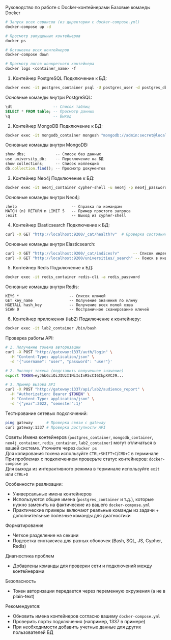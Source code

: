 Руководство по работе с Docker-контейнерами
Базовые команды Docker
```bash
# Запуск всех сервисов (из директории с docker-compose.yml)
docker-compose up -d

# Просмотр запущенных контейнеров
docker ps

# Остановка всех контейнеров
docker-compose down

# Просмотр логов конкретного контейнера
docker logs <container_name> -f
```

1. Контейнер PostgreSQL
Подключение к БД:
```bash
docker exec -it postgres_container psql -U postgres_user -d postgres_db
```
Основные команды внутри PostgreSQL:
```sql
\dt                  -- Список таблиц
SELECT * FROM table; -- Просмотр данных
\q                   -- Выход
```

2. Контейнер MongoDB
Подключение к БД:
```bash
docker exec -it mongodb_container mongosh "mongodb://admin:secret@localhost:27017/university_db?authSource=admin"
```
Основные команды внутри MongoDB:
```javascript
show dbs;             -- Список баз данных
use university_db;    -- Переключение на БД
show collections;     -- Список коллекций
db.collection.find(); -- Просмотр документов
```

3. Контейнер Neo4j
Подключение к БД:
```bash
docker exec -it neo4j_container cypher-shell -u neo4j -p neo4j_password
```
Основные команды внутри Neo4j:
```cypher
:help                        -- Справка по командам
MATCH (n) RETURN n LIMIT 5   -- Пример простого запроса
:exit                        -- Выход из cypher-shell
```

4. Контейнер Elasticsearch
Подключение к БД:
```bash
curl -X GET "http://localhost:9200/_cat/health?v"  # Проверка состояния кластера
```
Основные команды внутри Elasticsearch:
```bash
curl -X GET "http://localhost:9200/_cat/indices?v"      -- Список индексов
curl -X GET "http://localhost:9200/universities/_search" -- Поиск в индексе universities
```

5. Контейнер Redis
Подключение к БД:
```bash
docker exec -it redis_container redis-cli -a redis_password
```
Основные команды внутри Redis:
```redis
KEYS *                      -- Список ключей
GET key_name                -- Получение значения по ключу
HGETALL hash_key            -- Получение всех полей хэша
SCAN 0                      -- Постраничное сканирование ключей
```

6. Контейнер приложения (lab2)
Подключение к контейнеру:
```bash
docker exec -it lab2_container /bin/bash
```
Проверка работы API:
```bash
# 1. Получение токена авторизации
curl -X POST "http://gateway:1337/auth/login" \
  -H "Content-Type: application/json" \
  -d '{"username": "user", "password": "user"}'

# 2. Экспорт токена (подставить полученное значение)
export TOKEN=eyJhbGciOiJIUzI1NiIsInR5cCI6IkpXVCJ9...

# 3. Пример вызова API
curl -X POST "http://gateway:1337/api/lab2/audience_report" \
  -H "Authorization: Bearer $TOKEN" \
  -H "Content-Type: application/json" \
  -d '{"year":2022, "semester":1}'
```

Тестирование сетевых подключений:
```bash
ping gateway      # Проверка связи с gateway
curl gateway:1337 # Проверка доступности API
```

Советы
Имена контейнеров (`postgres_container`, `mongodb_container`, `neo4j_container`, `redis_container`, `lab2_container`) могут отличаться в вашей системе. Уточните через `docker ps`  
Для копирования токена используйте `CTRL+SHIFT+C`/`CMD+C` в терминале  
При проблемах с подключением проверьте статус контейнеров: `docker-compose ps`  
Для выхода из интерактивного режима в терминале используйте `exit` или `CTRL+D`

Особенности реализации:
- Универсальные имена контейнеров  
- Используются общие имена (`postgres_container` и т.д.), которые нужно заменить на фактические из вашего `docker-compose.yml`  
- Практические примеры включают реальные команды из задачи + дополнительные полезные команды для диагностики  

Форматирование
- Четкое разделение на секции  
- Подсветка синтаксиса для разных оболочек (Bash, SQL, JS, Cypher, Redis)  

Диагностика проблем
- Добавлены команды для проверки сети и подключений между контейнерами  

Безопасность
- Токен авторизации передается через переменную окружения (а не в plain-text)

Рекомендуется:
- Обновить имена контейнеров согласно вашему `docker-compose.yml`  
- Проверить порты подключения (например, 1337 в примере)  
- При необходимости добавить учетные данные для других пользователей БД  
```